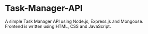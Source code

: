 # Task-Manager-API
A simple Task Manager API using Node.js, Express.js and Mongoose.
Frontend is written using HTML, CSS and JavaScript.
